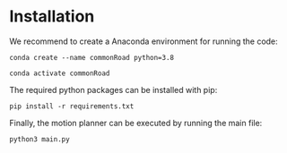 # Installation
We recommend to create a Anaconda environment for running the code:

  `conda create --name commonRoad python=3.8`
  
  `conda activate commonRoad`

The required python packages can be installed with pip:

  `pip install -r requirements.txt`
  
Finally, the motion planner can be executed by running the main file:

  `python3 main.py`
